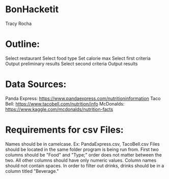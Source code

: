 # BonHacketit
Tracy Rocha

# Outline: 

Select restaurant
Select food type
Set calorie max
Select first criteria
Output preliminary results
Select second criteria
Output results

# Data Sources:
Panda Express: https://www.pandaexpress.com/nutritioninformation
Taco Bell: https://www.tacobell.com/nutrition/info
McDonalds: https://www.kaggle.com/mcdonalds/nutrition-facts

# Requirements for csv Files:
Names should be in camelcase.
    Ex: PandaExpress.csv, TacoBell.csv
Files should be located in the same folder program is being run from.
First two columns should be "Food" and "Type;" order does not matter between the two.
All other columns should have only numeric values.
Column names should not contain spaces.
In order to filter out drinks, drinks should be in a column titled "Beverage."